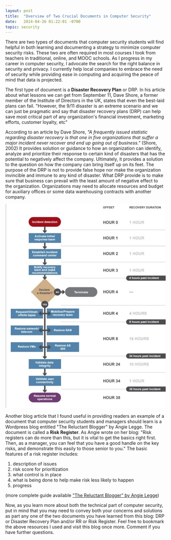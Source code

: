 ```yaml
---
layout: post
title:  "Overview of Two Crucial Documents in Computer Security"
date:   2014-04-26 01:22:01 -0700
topic: security
---
```


There are two types of documents that computer security students will find helpful in both learning and documenting a strategy to minimize computer security risks. These two are often required in most courses I took from teachers in traditional, online, and MOOC schools. As I progress in my career in computer security, I advocate the search for the right balance in security and privacy. I currently help local companies to embrace the need of security while providing ease in computing and acquiring the peace of mind that data is projected.


The first type of document is a **Disaster Recovery Plan** or DRP. In his article about what lessons we can get from September 11, Dave Shore, a former member of the Institute of Directors in the UK, states that even the best-laid plans can fail. "However, the 9/11 disaster is an extreme scenario and we can just be pragmatic and say that disaster recovery plans (DRP) can help save most critical part of any organization's financial investment, marketing efforts, customer loyalty, etc"


According to an article by Dave Shore, *"A frequently issued statistic regarding disaster recovery is that one in five organizations that suffer a major incident never recover and end up going out of business."* (Shore, 2002) It provides solution or guidance to how an organization can identify, analyze and prioritize their response to certain kind of disasters that has the potential to negatively affect the company. Ultimately, it provides a solution to the question on how the company can bring itself up on its feet. The purpose of the DRP is not to provide false hope nor make the organization invincible and immune to any kind of disaster. What DRP provide is to make sure that business can prevail with the least amount of negative effect to the organization. Organizations may need to allocate resources and budget for auxiliary offices or some data warehousing contracts with another company.

![A picture of a sample Disaster Recovery Plan Template](/assets/images/computersecurity/sampledrp.jpg)

Another blog article that I found useful in providing readers an example of a document that computer security students and managers should learn is a Wordpress blog entitled "The Reluctant Blogger" by Angie Legge. The document is called a **Risk Register**. As Angie wrote on her blog: "Risk registers can do more than this, but it is vital to get the basics right first. Then, as a manager, you can feel that you have a good handle on the key risks, and demonstrate this easily to those senior to you." The basic features of a risk register includes:

1. description of issues
2. risk score for prioritization
3. what control is in place
4. what is being done to help make risk less likely to happen
5. progress


(more complete guide available ["The Reluctant Blogger" by Angie Legge](https://angielegge.wordpress.com/?s=risk+register))


Now, as you learn more about both the technical part of computer security, put in mind that you may need to convey both your concerns and solutions as part any one of the two documents you have learned from this blog: DRP or Disaster Recovery Plan and/or RR or Risk Register. Feel free to bookmark the above resources I used and visit this blog once more. Comment if you have further questions.

